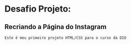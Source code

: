 # Desafio Projeto:
## Recriando a Página do Instagram
    
    Este é meu primeiro projeto HTML/CSS para o curso da DIO
